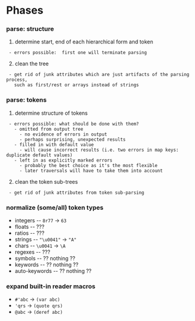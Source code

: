 # Phases #

### parse: structure ###
 
   1. determine start, end of each hierarchical form and token
   
     - errors possible:  first one will terminate parsing
 
   2. clean the tree
 
     - get rid of junk attributes which are just artifacts of the parsing process,
       such as first/rest or arrays instead of strings
 
### parse: tokens ###
 
   1. determine structure of tokens 
   
     - errors possible: what should be done with them?
       - omitted from output tree
         - no evidence of errors in output
         - perhaps surprising, unexpected results
       - filled in with default value
         - will cause incorrect results (i.e. two errors in map keys: duplicate default values)
       - left in as explicitly marked errors
         - probably the best choice as it's the most flexible
         - later traversals will have to take them into account
 
   2. clean the token sub-trees
 
     - get rid of junk attributes from token sub-parsing
 
### normalize (some/all) token types ###
 
   - integers -- `8r77` -> `63`
   - floats -- ???
   - ratios -- ???
   - strings -- `"\u0041"` -> `"A"`
   - chars -- `\u0041` -> `\A`
   - regexes -- ???
   - symbols -- ?? nothing ??
   - keywords -- ?? nothing ??
   - auto-keywords -- ?? nothing ??

### expand built-in reader macros ###
 
   - `#'abc` -> `(var abc)`
   - `'qrs` -> `(quote qrs)`
   - `@abc` -> `(deref abc)`

